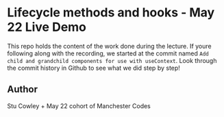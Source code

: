 # Lifecycle methods and hooks - May 22 Live Demo

This repo holds the content of the work done during the lecture. If youre following along with the recording, we started at the commit named `Add child and grandchild components for use with useContext`. Look through the commit history in Github to see what we did step by step!


## Author
Stu Cowley + May 22 cohort of Manchester Codes
